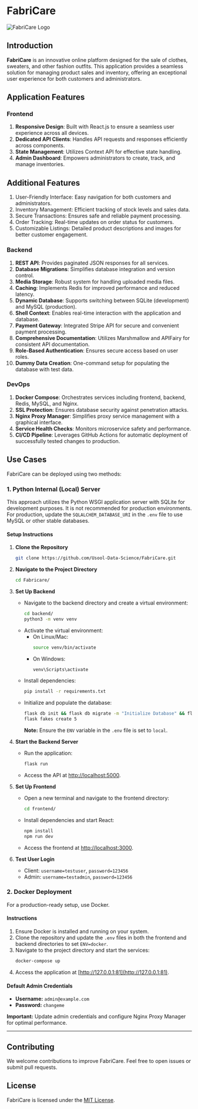 # FabriCare
![FabriCare Logo](frontend/public/logo.jpg)

## Introduction
**FabriCare** is an innovative online platform designed for the sale of clothes, sweaters, and other fashion outfits. This application provides a seamless solution for managing product sales and inventory, offering an exceptional user experience for both customers and administrators.

## Application Features

### Frontend
1. **Responsive Design**: Built with React.js to ensure a seamless user experience across all devices.
2. **Dedicated API Clients**: Handles API requests and responses efficiently across components.
3. **State Management**: Utilizes Context API for effective state handling.
4. **Admin Dashboard**: Empowers administrators to create, track, and manage inventories.

## Additional Features
1. User-Friendly Interface: Easy navigation for both customers and administrators.
2. Inventory Management: Efficient tracking of stock levels and sales data.
3. Secure Transactions: Ensures safe and reliable payment processing.
4. Order Tracking: Real-time updates on order status for customers.
5. Customizable Listings: Detailed product descriptions and images for better customer engagement.

### Backend
1. **REST API**: Provides paginated JSON responses for all services.
2. **Database Migrations**: Simplifies database integration and version control.
3. **Media Storage**: Robust system for handling uploaded media files.
4. **Caching**: Implements Redis for improved performance and reduced latency.
5. **Dynamic Database**: Supports switching between SQLite (development) and MySQL (production).
6. **Shell Context**: Enables real-time interaction with the application and database.
7. **Payment Gateway**: Integrated Stripe API for secure and convenient payment processing.
8. **Comprehensive Documentation**: Utilizes Marshmallow and APIFairy for consistent API documentation.
9. **Role-Based Authentication**: Ensures secure access based on user roles.
10. **Dummy Data Creation**: One-command setup for populating the database with test data.

### DevOps
1. **Docker Compose**: Orchestrates services including frontend, backend, Redis, MySQL, and Nginx.
2. **SSL Protection**: Ensures database security against penetration attacks.
3. **Nginx Proxy Manager**: Simplifies proxy service management with a graphical interface.
4. **Service Health Checks**: Monitors microservice safety and performance.
5. **CI/CD Pipeline**: Leverages GitHub Actions for automatic deployment of successfully tested changes to production.

## Use Cases
FabriCare can be deployed using two methods:

### 1. Python Internal (Local) Server
This approach utilizes the Python WSGI application server with SQLite for development purposes. It is not recommended for production environments. For production, update the `SQLALCHEM_DATABASE_URI` in the `.env` file to use MySQL or other stable databases.

#### Setup Instructions

1. **Clone the Repository**
   ```bash
   git clone https://github.com/Usool-Data-Science/FabriCare.git
   ```
2. **Navigate to the Project Directory**
   ```bash
   cd Fabricare/
   ```
3. **Set Up Backend**
   - Navigate to the backend directory and create a virtual environment:
     ```bash
     cd backend/
     python3 -m venv venv
     ```
   - Activate the virtual environment:
     - On Linux/Mac:
       ```bash
       source venv/bin/activate
       ```
     - On Windows:
       ```bash
       venv\Scripts\activate
       ```
   - Install dependencies:
     ```bash
     pip install -r requirements.txt
     ```
   - Initialize and populate the database:
     ```bash
     flask db init && flask db migrate -m "Initialize Database" && flask db upgrade
     flask fakes create 5
     ```
     **Note:** Ensure the `ENV` variable in the `.env` file is set to `local`.

4. **Start the Backend Server**
   - Run the application:
     ```bash
     flask run
     ```
   - Access the API at [http://localhost:5000](http://localhost:5000).

5. **Set Up Frontend**
   - Open a new terminal and navigate to the frontend directory:
     ```bash
     cd frontend/
     ```
   - Install dependencies and start React:
     ```bash
     npm install
     npm run dev
     ```
   - Access the frontend at [http://localhost:3000](http://localhost:3000).

6. **Test User Login**
   - Client: `username=testuser`, `password=123456`
   - Admin: `username=testadmin`, `password=123456`

### 2. Docker Deployment
For a production-ready setup, use Docker.

#### Instructions
1. Ensure Docker is installed and running on your system.
2. Clone the repository and update the `.env` files in both the frontend and backend directories to set `ENV=docker`.
3. Navigate to the project directory and start the services:
   ```bash
   docker-compose up
   ```
4. Access the application at [http://127.0.0.1:81](http://127.0.0.1:81).

#### Default Admin Credentials
- **Username:** `admin@example.com`
- **Password:** `changeme`

**Important:** Update admin credentials and configure Nginx Proxy Manager for optimal performance.

---

## Contributing
We welcome contributions to improve FabriCare. Feel free to open issues or submit pull requests.

## License
FabriCare is licensed under the [MIT License](LICENSE).
